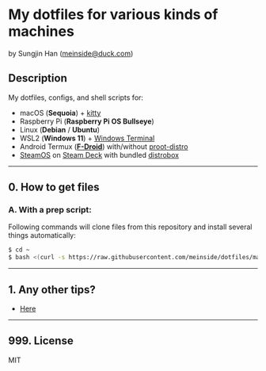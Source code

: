 # My dotfiles for various kinds of machines

by Sungjin Han (<meinside@duck.com>)

## Description

My dotfiles, configs, and shell scripts for:

- macOS (**Sequoia**) + [kitty](https://sw.kovidgoyal.net/kitty/)
- Raspberry Pi (**Raspberry Pi OS Bullseye**)
- Linux (**Debian** / **Ubuntu**)
- WSL2 (**Windows 11**) + [Windows Terminal](https://apps.microsoft.com/store/detail/windows-terminal/9N0DX20HK701)
- Android Termux (**[F-Droid](https://f-droid.org/en/packages/com.termux/)**) with/without [proot-distro](https://github.com/termux/proot-distro)
- [SteamOS](https://store.steampowered.com/steamos) on [Steam Deck](https://store.steampowered.com/steamdeck) with bundled [distrobox](https://github.com/89luca89/distrobox)

---

## 0. How to get files

### A. With a prep script:

Following commands will clone files from this repository and install several things automatically:

```bash
$ cd ~
$ bash <(curl -s https://raw.githubusercontent.com/meinside/dotfiles/master/bin/prep.sh)
```

---

## 1. Any other tips?

- [Here](https://github.com/meinside/dotfiles/blob/master/docs/tips.md)

---

## 999. License

MIT


